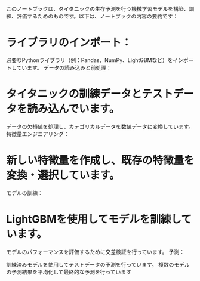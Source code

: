このノートブックは、タイタニックの生存予測を行う機械学習モデルを構築、訓練、評価するためのものです。以下は、ノートブックの内容の要約です：

# ライブラリのインポート：

必要なPythonライブラリ（例：Pandas、NumPy、LightGBMなど）をインポートしています。
データの読み込みと前処理：

# タイタニックの訓練データとテストデータを読み込んでいます。
データの欠損値を処理し、カテゴリカルデータを数値データに変換しています。
特徴量エンジニアリング：

# 新しい特徴量を作成し、既存の特徴量を変換・選択しています。
モデルの訓練：

# LightGBMを使用してモデルを訓練しています。
モデルのパフォーマンスを評価するために交差検証を行っています。
予測：

訓練済みモデルを使用してテストデータの予測を行っています。
複数のモデルの予測結果を平均化して最終的な予測を行っています
